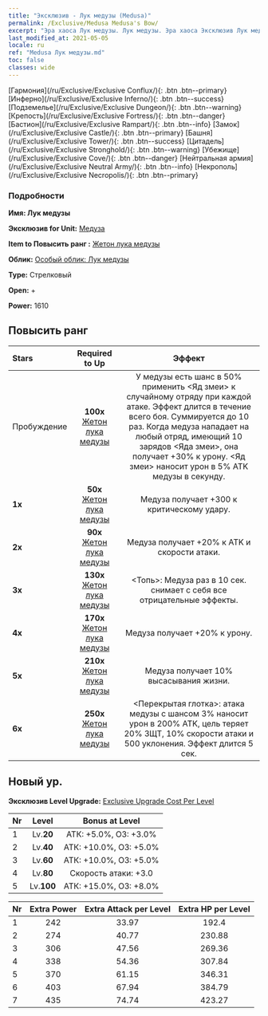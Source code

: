 ```yaml
---
title: "Эксклюзив - Лук медузы (Medusa)"
permalink: /Exclusive/Medusa Medusa's Bow/
excerpt: "Эра хаоса Лук медузы. Лук медузы. Эра хаоса Эксклюзив Лук медузы. Медуза Эксклюзив."
last_modified_at: 2021-05-05
locale: ru
ref: "Medusa Лук медузы.md"
toc: false
classes: wide
---
```

 [Гармония](/ru/Exclusive/Exclusive Conflux/){: .btn .btn--primary} [Инферно](/ru/Exclusive/Exclusive Inferno/){: .btn .btn--success} [Подземелье](/ru/Exclusive/Exclusive Dungeon/){: .btn .btn--warning} [Крепость](/ru/Exclusive/Exclusive Fortress/){: .btn .btn--danger} [Бастион](/ru/Exclusive/Exclusive Rampart/){: .btn .btn--info} [Замок](/ru/Exclusive/Exclusive Castle/){: .btn .btn--primary} [Башня](/ru/Exclusive/Exclusive Tower/){: .btn .btn--success} [Цитадель](/ru/Exclusive/Exclusive Stronghold/){: .btn .btn--warning} [Убежище](/ru/Exclusive/Exclusive Cove/){: .btn .btn--danger} [Нейтральная армия](/ru/Exclusive/Exclusive Neutral Army/){: .btn .btn--info} [Некрополь](/ru/Exclusive/Exclusive Necropolis/){: .btn .btn--primary} 

### Подробности
 **Имя: Лук медузы** 

 **Эксклюзив for Unit:** [Медуза](/ru/units/Medusa/) 

 **Item to Повысить ранг :** [Жетон лука медузы](/ItemsRU/con_991/)

 **Облик:** [Особый облик: Лук медузы](/ItemsRU/con_659/)

 **Type:** Стрелковый

 **Open:** +

 **Power:** 1610

## Повысить ранг 

  |     Stars    |  Required to Up | Эффект |
  |:-------------|:---------------:|:---------------:|
  |  Пробуждение  | **100x** [Жетон лука медузы](/ItemsRU/con_991/) | У медузы есть шанс в 50% применить <Яд змеи> к случайному отряду при каждой атаке. Эффект длится в течение всего боя. Суммируется до 10 раз. Когда медуза нападает на любый отряд, имеющий 10 зарядов <Яда змеи>, она получает +30% к урону. <Яд змеи> наносит урон в 5% ATK медузы в секунду. |
  | **1x** <i class="fas fa-star"/> | **50x** [Жетон лука медузы](/ItemsRU/con_991/) | Медуза получает +300 к критическому удару. |
  | **2x** <i class="fas fa-star"/> | **90x** [Жетон лука медузы](/ItemsRU/con_991/) | Медуза получает +20% к ATK и скорости атаки. |
  | **3x** <i class="fas fa-star"/> | **130x** [Жетон лука медузы](/ItemsRU/con_991/) | <Топь>: Медуза раз в 10 сек. снимает с себя все отрицательные эффекты. |
  | **4x** <i class="fas fa-star"/> | **170x** [Жетон лука медузы](/ItemsRU/con_991/) | Медуза получает +20% к урону. |
  | **5x** <i class="fas fa-star"/> | **210x** [Жетон лука медузы](/ItemsRU/con_991/) | Медуза получает 10% высасывания жизни. |
  | **6x** <i class="fas fa-star"/> | **250x** [Жетон лука медузы](/ItemsRU/con_991/) | <Перекрытая глотка>: атака медузы с шансом 3% наносит урон в 200% ATK, цель теряет 20% ЗЩТ, 10% скорости атаки и 500 уклонения. Эффект длится 5 сек. |


## Новый ур.
 **Эксклюзив Level Upgrade:** [Exclusive Upgrade Cost Per Level](/Exclusive/ExclusiveUpgradeCostPerLevel/)

  |  Nr  |   Level  | Bonus at Level |
  |:-----|:--------:|:--------------:|
  | 1 | Lv.**20** | АТК: +5.0%, ОЗ: +3.0% |
  | 2 | Lv.**40** | АТК: +10.0%, ОЗ: +5.0% |
  | 3 | Lv.**60** | АТК: +10.0%, ОЗ: +5.0% |
  | 4 | Lv.**80** | Скорость атаки: +3.0 |
  | 5 | Lv.**100** | АТК: +15.0%, ОЗ: +8.0% |


  |  Nr  |  Extra Power | Extra Attack per Level | Extra HP per Level |
  |:-----|:--------:|:--------:|:--------:|
  | 1 | 242 | 33.97 | 192.4 |
  | 2 | 274 | 40.77 | 230.88 |
  | 3 | 306 | 47.56 | 269.36 |
  | 4 | 338 | 54.36 | 307.84 |
  | 5 | 370 | 61.15 | 346.31 |
  | 6 | 403 | 67.94 | 384.79 |
  | 7 | 435 | 74.74 | 423.27 |


